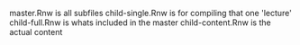 master.Rnw is all subfiles
child-single.Rnw is for compiling that one 'lecture'
child-full.Rnw is whats included in the master
child-content.Rnw is the actual content
